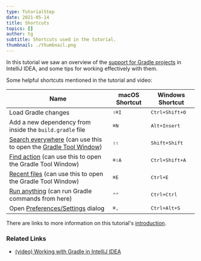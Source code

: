 ```yaml
---
type: TutorialStep
date: 2021-05-14
title: Shortcuts
topics: []
author: tg
subtitle: Shortcuts used in the tutorial.
thumbnail: ./thumbnail.png
---
```


In this tutorial we saw an overview of the [support for Gradle projects](https://www.jetbrains.com/help/idea/gradle.html) in IntelliJ IDEA, and some tips for working effectively with them.

Some helpful shortcuts mentioned in the tutorial and video:

| Name                                                                                                                                                                                               | macOS Shortcut | Windows Shortcut        |
| -------------------------------------------------------------------------------------------------------------------------------------------------------------------------------------------------- | -------------- | ----------------------- |
| Load Gradle changes                                                                                                                                                                                | <kbd>⇧⌘I</kbd> | <kbd>Ctrl+Shift+O</kbd> |
| Add a new dependency from inside the `build.gradle` file                                                                                                                                           | <kbd>⌘N</kbd>  | <kbd>Alt+Insert</kbd>   |
| [Search everywhere](https://www.jetbrains.com/help/idea/searching-everywhere.html) (can use this to open the [Gradle Tool Window](https://www.jetbrains.com/help/idea/jetgradle-tool-window.html)) | <kbd>⇧⇧</kbd>  | <kbd>Shift+Shift</kbd>  |
| [Find action](https://www.jetbrains.com/help/idea/working-with-source-code.html#99e55be9) (can use this to open the Gradle Tool Window)                                                            | <kbd>⌘⇧A</kbd> | <kbd>Ctrl+Shift+A</kbd> |
| [Recent files](https://www.jetbrains.com/help/idea/discover-intellij-idea.html#recent-files) (can use this to open the Gradle Tool Window)                                                         | <kbd>⌘E</kbd>  | <kbd>Ctrl+E</kbd>       |
| [Run anything](https://www.jetbrains.com/help/idea/running-anything.html) (can run Gradle commands from here)                                                                                      | <kbd>⌃⌃</kbd>  | <kbd>Ctrl+Ctrl</kbd>    |
| Open [Preferences/Settings](https://www.jetbrains.com/help/idea/settings-preferences-dialog.html) dialog                                                                                           | <kbd>⌘,</kbd>  | <kbd>Ctrl+Alt+S</kbd>   |

There are links to more information on this tutorial's [introduction](../introduction).

### Related Links

- [(video) Working with Gradle in IntelliJ IDEA](https://www.youtube.com/watch?v=6V6G3RyxEMk)
